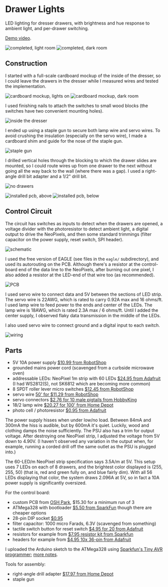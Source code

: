 # Drawer Lights

LED lighting for dresser drawers, with brightness and hue response to ambient light, and per-drawer switching.

[Demo video](img/drawerlights.webm).

![completed, light room](img/frontcompletelight.jpg)
![completed, dark room](img/frontcompletedark.jpg)

## Construction

I started with a full-scale cardboard mockup of the inside of the dresser, so I could leave the drawers in the dresser while I measured wires and tested the implementation.

![cardboard mockup, lights on](img/cardboardmockuplight.jpg)
![cardboard mockup, dark room](img/cardboardmockupdark.jpg)

I used finishing nails to attach the switches to small wood blocks (the switches have two convenient mounting holes).

![inside the dresser](img/inside.jpg)

I ended up using a staple gun to secure both lamp wire and servo wires. To avoid crushing the insulation (especially on the servo wire), I made a cardboard shim and guide for the nose of the staple gun.

![staple gun](img/staplegunstandoff.jpg)

I drilled vertical holes through the blocking to which the drawer slides are mounted, so I could route wires up from one drawer to the next without going all the way back to the wall (where there was a gap). I used a right-angle drill bit adapter and a 1/2" drill bit.

![no drawers](img/openbay.jpg)

![installed pcb, above](img/pcbswitchside.jpg)
![installed pcb, below](img/pcbwpiside.jpg)

## Control Circuit

The circuit has switches as inputs to detect when the drawers are opened, a voltage divider with the photoresistor to detect ambient light, a digital output to drive the NeoPixels, and then some standard trimmings (filter capacitor on the power supply, reset switch, SPI header).

![schematic](img/schematic.png)

I used the free version of EAGLE (see files in the `eagle/` subdirectory), and used its autorouting on the PCB. Although there's a resistor at the control-board end of the data line to the NeoPixels, after burning out one pixel, I also added a resistor at the LED-end of that wire too (as recommended).

![PCB](img/pcb.png)

I used servo wire to connect data and 5V between the sections of LED strip. The servo wire is 22AWG, which is rated to carry 0.92A max and 16 ohms/ft. I used lamp wire to feed power to the ends and center of the LEDs. The lamp wire is 18AWG, which is rated 2.3A max / 6 ohms/ft. Until I added the center supply, I observed flaky data transmission in the middle of the LEDs.

I also used servo wire to connect ground and a digital input to each switch.

![wiring](img/wiring.jpg)

## Parts

*   5V 10A power supply [$10.99 from RobotShop](https://www.robotshop.com/en/switching-power-supply-5v-10a.html)
*   grounded mains power cord (scavenged from a curbside microwave oven)
*   addressable LEDs: NeoPixel 1m strip with 60 LEDs [$24.95 from Adafruit](https://www.adafruit.com/product/1138) (I had WS2812(S), not SK6812 which are becoming more common)
*   8 SPDT roller lever micro switches [$12.45 from RobotShop](https://www.robotshop.com/en/spdt-roller-lever-micro-switch-2pk.html)
*   servo wire [50' for $11.29 from RobotShop](https://www.robotshop.com/en/50-feet-heavy-duty-servo-wire-22-gauge.html)
*   servo connectors [$2.76 for 10 male pigtails from HobbyKing](https://hobbyking.com/en_us/15cm-male-22awg-twisted-10pcs-bag.html)
*   18/2 lamp wire [$20.27 for 100' from Home Depot](https://www.homedepot.com/p/Southwire-100-ft-18-2-White-Stranded-CU-SPT-1-Lamp-Wire-49909503/304781532)
*   photo cell / photoresistor [$0.95 from Adafruit](https://www.adafruit.com/product/161)

The power supply hisses when under low/no load. Between 84mA and 300mA the hiss is audible, but by 600mA it's quiet. Luckily, wood and clothing damps the noise sufficiently. The PSU also has a trim for output voltage. After destroying one NeoPixel strip, I adjusted the voltage from 5V down to 4.90V. (I haven't observed any variation in the output when, for example, running a corded drill off the same outlet as the PSU is plugged into.)

The 60-LED/m NeoPixel strip specification says 3.5A/m at 5V. This setup uses 7 LEDs on each of 8 drawers, and the brightest color displayed is (255, 255, 50) (that is, red and green fully on, and blue fairly dim). With all 56 LEDs displaying that color, the system draws 2.096A at 5V, so in fact a 10A power supply is significantly oversized.

For the control board:

*   custom PCB from [OSH Park](https://oshpark.com), $15.30 for a minimum run of 3
*   ATMega328 with bootloader [$5.50 from SparkFun](https://www.sparkfun.com/products/10524) though there are cheaper options
*   28-pin DIP socket [$0.95](https://www.sparkfun.com/products/7942)
*   filter capacitor: 1000 micro Farads, 6.3V (scavenged from something)
*   tactile switch button for reset switch [$4.95 for 20 from Adafruit](https://www.adafruit.com/product/1489)
*   resistors for example from [$7.95 resistor kit from Sparkfun](https://www.sparkfun.com/products/10969)
*   headers for example from [$4.95 10x 36-pin from Adafruit](https://www.adafruit.com/product/392)

I uploaded the Arduino sketch to the ATMega328 using [Sparkfun's Tiny AVR programmer](https://www.sparkfun.com/products/11801); [more notes](https://github.com/markfickett/spinner#bare-atmega-programming).

Tools for assembly:

*   right-angle drill adapter [$17.97 from Home Depot](https://www.homedepot.com/p/DEWALT-Right-Angle-Drill-Adapter-DWARA50/203867866)
*   staple gun

